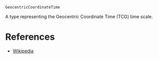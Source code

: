 ```
GeocentricCoordinateTime
```

A type representing the Geocentric Coordinate Time (TCG) time scale.

# References

  * [Wikipedia](https://en.wikipedia.org/wiki/Geocentric_Coordinate_Time)
